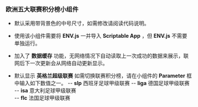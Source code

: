 ### 欧洲五大联赛积分榜小组件

- 默认采用带背景色的中号尺寸，如需修改请阅读代码说明。
- 使用该小组件需要将 **ENV.js** 一并导入 **Scriptable App** ，但 **ENV.js** 不需要单独运行。

- 加入了 **数据缓存** 功能，无网络情况下自动读取上一次成功的数据来展示，联网后下一次更新会从网络自动更新显示。
- 默认显示 **英格兰超级联赛** 如需切换联赛积分榜，请在小组件的 **Parameter** 框中输入如下数值之一。
  -- **slp** 西班牙足球甲级联赛
  -- **liga** 德国足球甲级联赛
  -- **isa** 意大利足球甲级联赛  
  -- **flc** 法国足球甲级联赛
